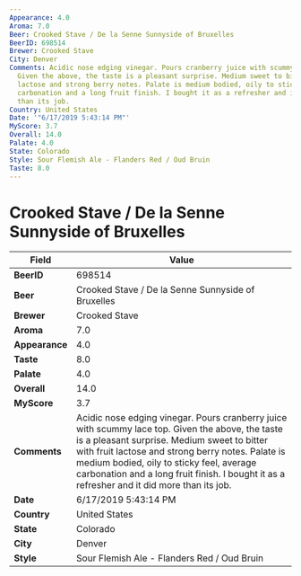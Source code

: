 ```yaml
---
Appearance: 4.0
Aroma: 7.0
Beer: Crooked Stave / De la Senne Sunnyside of Bruxelles
BeerID: 698514
Brewer: Crooked Stave
City: Denver
Comments: Acidic nose edging vinegar. Pours cranberry juice with scummy lace top.
  Given the above, the taste is a pleasant surprise. Medium sweet to bitter with fruit
  lactose and strong berry notes. Palate is medium bodied, oily to sticky feel, average
  carbonation and a long fruit finish. I bought it as a refresher and it did more
  than its job.
Country: United States
Date: '"6/17/2019 5:43:14 PM"'
MyScore: 3.7
Overall: 14.0
Palate: 4.0
State: Colorado
Style: Sour Flemish Ale - Flanders Red / Oud Bruin
Taste: 8.0
---
```


# Crooked Stave / De la Senne Sunnyside of Bruxelles

| Field         | Value |
|---------------|-------|
| **BeerID** | 698514 |
| **Beer** | Crooked Stave / De la Senne Sunnyside of Bruxelles |
| **Brewer** | Crooked Stave |
| **Aroma** | 7.0 |
| **Appearance** | 4.0 |
| **Taste** | 8.0 |
| **Palate** | 4.0 |
| **Overall** | 14.0 |
| **MyScore** | 3.7 |
| **Comments** | Acidic nose edging vinegar. Pours cranberry juice with scummy lace top. Given the above, the taste is a pleasant surprise. Medium sweet to bitter with fruit lactose and strong berry notes. Palate is medium bodied, oily to sticky feel, average carbonation and a long fruit finish. I bought it as a refresher and it did more than its job. |
| **Date** | 6/17/2019 5:43:14 PM |
| **Country** | United States |
| **State** | Colorado |
| **City** | Denver |
| **Style** | Sour Flemish Ale - Flanders Red / Oud Bruin |
